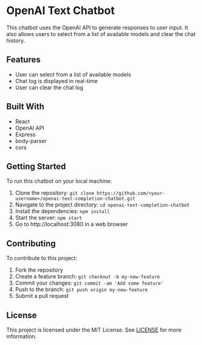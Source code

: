 # OpenAI Text Chatbot

This chatbot uses the OpenAI API to generate responses to user input. It also allows users to select from a list of available models and clear the chat history.

## Features

- User can select from a list of available models
- Chat log is displayed in real-time
- User can clear the chat log

## Built With

- React
- OpenAI API
- Express
- body-parser
- cors

## Getting Started

To run this chatbot on your local machine:

1. Clone the repository: `git clone https://github.com/<your-username>/openai-text-completion-chatbot.git`
2. Navigate to the project directory: `cd openai-text-completion-chatbot`
3. Install the dependencies: `npm install`
4. Start the server: `npm start`
5. Go to http://localhost:3080 in a web browser

## Contributing

To contribute to this project:

1. Fork the repository
2. Create a feature branch: `git checkout -b my-new-feature`
3. Commit your changes: `git commit -am 'Add some feature'`
4. Push to the branch: `git push origin my-new-feature`
5. Submit a pull request

## License

This project is licensed under the MIT License. See [LICENSE](LICENSE) for more information.
